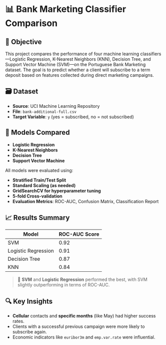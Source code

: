 # 📊 Bank Marketing Classifier Comparison

## 🎯 Objective
This project compares the performance of four machine learning classifiers—Logistic Regression, K-Nearest Neighbors (KNN), Decision Tree, and Support Vector Machine (SVM)—on the Portuguese Bank Marketing dataset. The goal is to predict whether a client will subscribe to a term deposit based on features collected during direct marketing campaigns.

## 🗃️ Dataset
- **Source**: UCI Machine Learning Repository
- **File**: `bank-additional-full.csv`
- **Target Variable**: `y` (yes = subscribed, no = not subscribed)

## 🧪 Models Compared
- **Logistic Regression**
- **K-Nearest Neighbors**
- **Decision Tree**
- **Support Vector Machine**

All models were evaluated using:
- **Stratified Train/Test Split**
- **Standard Scaling (as needed)**
- **GridSearchCV for hyperparameter tuning**
- **5-fold Cross-validation**
- **Evaluation Metrics**: ROC-AUC, Confusion Matrix, Classification Report

## 📈 Results Summary
| Model               | ROC-AUC Score |
|--------------------|---------------|
| SVM                | 0.92          |
| Logistic Regression| 0.91          |
| Decision Tree      | 0.87          |
| KNN                | 0.84          |

> 📌 **SVM** and **Logistic Regression** performed the best, with SVM slightly outperforming in terms of ROC-AUC.

## 🔍 Key Insights
- **Cellular** contacts and **specific months** (like May) had higher success rates.
- Clients with a successful previous campaign were more likely to subscribe again.
- Economic indicators like `euribor3m` and `emp.var.rate` were influential.


